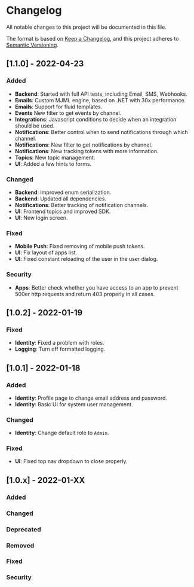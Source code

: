 # Changelog
All notable changes to this project will be documented in this file.

The format is based on [Keep a Changelog](https://keepachangelog.com/en/1.0.0/), and this project adheres to [Semantic Versioning](https://semver.org/spec/v2.0.0.html).

## [1.1.0] - 2022-04-23

### Added

* **Backend**: Started with full API tests, including Email, SMS, Webhooks.
* **Emails**: Custom MJML engine, based on .NET with 30x performance.
* **Emails**: Support for fluid templates.
* **Events** New filter to get events by channel.
* **Integrations**: Javascript conditions to decide when an integration should be used.
* **Notifications**: Better control when to send notifications through which channel.
* **Notifications**: New filter to get notifications by channel.
* **Notifications**: New tracking tokens with more information.
* **Topics**: New topic management.
* **UI**: Added a few hints to forms.

### Changed

* **Backend**: Improved enum serialization.
* **Backend**: Updated all dependencies.
* **Notifications**: Better tracking of notification channels.
* **UI**: Frontend topics and improved SDK.
* **UI**: New login screen.

### Fixed

* **Mobile Push**: Fixed removing of mobile push tokens.
* **UI**: Fix layout of apps list.
* **UI**: Fixed constant reloading of the user in the user dialog.

### Security

* **Apps**: Better check whether you have access to an app to prevent 500er http requests and return 403 properly in all cases.

## [1.0.2] - 2022-01-19

### Fixed

* **Identity**: Fixed a problem with roles.
* **Logging**: Turn off formatted logging.

## [1.0.1] - 2022-01-18

### Added

* **Identity**: Profile page to change email address and password.
* **Identity**: Basic UI for system user management.

### Changed

* **Identity**: Change default role to `Admin`.

### Fixed

* **UI**: Fixed top nav dropdown to close properly.

## [1.0.x] - 2022-01-XX

### Added

### Changed

### Deprecated

### Removed

### Fixed

### Security
